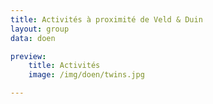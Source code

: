 ```yaml
---
title: Activités à proximité de Veld & Duin
layout: group
data: doen

preview:
    title: Activités
    image: /img/doen/twins.jpg

---
```

